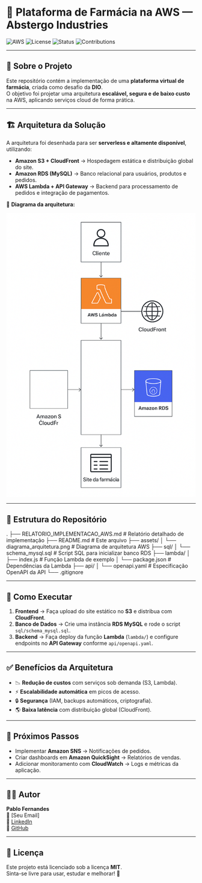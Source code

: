 # 💊 Plataforma de Farmácia na AWS — Abstergo Industries

![AWS](https://img.shields.io/badge/AWS-Cloud-orange?logo=amazonaws)
![License](https://img.shields.io/badge/license-MIT-green)
![Status](https://img.shields.io/badge/status-Em%20Desenvolvimento-blue)
![Contributions](https://img.shields.io/badge/contributions-welcome-brightgreen)

---

## 📖 Sobre o Projeto
Este repositório contém a implementação de uma **plataforma virtual de farmácia**, criada como desafio da **DIO**.  
O objetivo foi projetar uma arquitetura **escalável, segura e de baixo custo** na AWS, aplicando serviços cloud de forma prática.

---

## 🏗️ Arquitetura da Solução
A arquitetura foi desenhada para ser **serverless e altamente disponível**, utilizando:

- **Amazon S3 + CloudFront** → Hospedagem estática e distribuição global do site.
- **Amazon RDS (MySQL)** → Banco relacional para usuários, produtos e pedidos.
- **AWS Lambda + API Gateway** → Backend para processamento de pedidos e integração de pagamentos.

📌 **Diagrama da arquitetura:**

![Arquitetura AWS](assets/diagrama_arquitetura.png)

---

## 📂 Estrutura do Repositório

.
├── RELATORIO_IMPLEMENTACAO_AWS.md # Relatório detalhado de implementação
├── README.md # Este arquivo
├── assets/
│ └── diagrama_arquitetura.png # Diagrama de arquitetura AWS
├── sql/
│ └── schema_mysql.sql # Script SQL para inicializar banco RDS
├── lambda/
│ ├── index.js # Função Lambda de exemplo
│ └── package.json # Dependências da Lambda
├── api/
│ └── openapi.yaml # Especificação OpenAPI da API
└── .gitignore

---

## 🚀 Como Executar
1. **Frontend** → Faça upload do site estático no **S3** e distribua com **CloudFront**.
2. **Banco de Dados** → Crie uma instância **RDS MySQL** e rode o script `sql/schema_mysql.sql`.
3. **Backend** → Faça deploy da função **Lambda** (`lambda/`) e configure endpoints no **API Gateway** conforme `api/openapi.yaml`.

---

## ✅ Benefícios da Arquitetura
- 📉 **Redução de custos** com serviços sob demanda (S3, Lambda).  
- ⚡ **Escalabilidade automática** em picos de acesso.  
- 🔒 **Segurança** (IAM, backups automáticos, criptografia).  
- 🌎 **Baixa latência** com distribuição global (CloudFront).  

---

## 📌 Próximos Passos
- Implementar **Amazon SNS** → Notificações de pedidos.  
- Criar dashboards em **Amazon QuickSight** → Relatórios de vendas.  
- Adicionar monitoramento com **CloudWatch** → Logs e métricas da aplicação.  

---

## 👨‍💻 Autor
**Pablo Fernandes**  
📧 [Seu Email]  
🔗 [LinkedIn](https://linkedin.com/in/pablo-fernandes-7b0445125?)  
🐙 [GitHub](https://github.com/pabloafer10)

---

## 📝 Licença
Este projeto está licenciado sob a licença **MIT**.  
Sinta-se livre para usar, estudar e melhorar! 🚀


